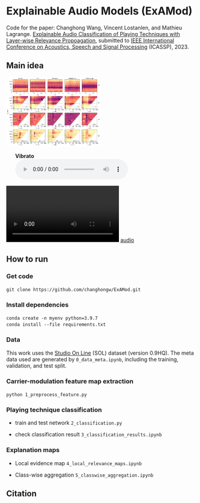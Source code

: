 # Explainable Audio Models (ExAMod)

Code for the paper: Changhong Wang, Vincent Lostanlen, and Mathieu Lagrange. [Explainable Audio Classification of Playing Techniques with Layer-wise Relevance Propoagation](https://.pdf), submitted to [IEEE International Conference on Acoustics, Speech and Signal Processing](https://2023.ieeeicassp.org/) (ICASSP), 2023.

## Main idea
<img src="results/local_maps.png" style="max-width: 250px;"/>

<ul class="bodyColum2"> 
  <strong>Vibrato</strong> <br>
  <audio controls height="40px" width="100px">
     <source src="https://user-images.githubusercontent.com/changhongw/examod/main/results/Bn-flatt-A4-mf.mp4" type="audio/mpeg">
     <embed height="50" width="60" src="https://user-images.githubusercontent.com/changhongw/examod/main/results/Bn-flatt-A4-mf.mp4">
  </audio> <br>
</ul>

<source src="https://user-images.githubusercontent.com/changhongw/examod/main/results/Bn-flatt-A4-mf.wav" type="audio/mpeg">

<video src="https://user-images.githubusercontent.com/changhongw/examod/main/results/Bn-flatt-A4-mf.mp4"></video>
[audio](https://user-images.githubusercontent.com/changhongw/examod/main/results/Bn-flatt-A4-mf.mp4)

## How to run
### Get code
`git clone https://github.com/changhongw/ExAMod.git`

### Install dependencies
`conda create -n myenv python=3.9.7`<br>
`conda install --file requirements.txt`

### Data
This work uses the [Studio On Line](https://forum.ircam.fr/collections/detail/sol-instrumental-sounds-datasets/) (SOL) dataset (version 0.9HQ). The meta data used are generated by `0_data_meta.ipynb`, including the training, validation, and test split.

### Carrier-modulation feature map extraction
`python 1_preprocess_feature.py`

### Playing technique classification
- train and test network
`2_classification.py`

- check classification result
`3_classification_results.ipynb`

### Explanation maps
- Local evidence map
`4_local_relevance_maps.ipynb`

- Class-wise aggregation
`5_classwise_aggregation.ipynb`

## Citation
```

```

